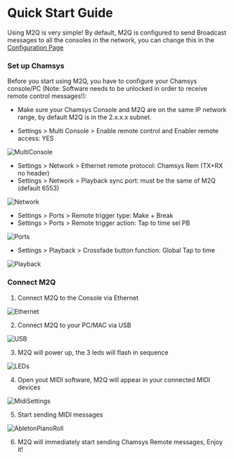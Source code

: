 # Quick Start Guide

Using M2Q is very simple! By default, M2Q is configured to send Broadcast messages to all the consoles in the network, you can change this in the [Configuration Page](./configuration.md)

### Set up Chamsys
Before you start using M2Q, you have to configure your Chamsys console/PC (Note: Software needs to be unlocked in order to receive remote control messages!):

- Make sure your Chamsys Console and M2Q are on the same IP network range, by default M2Q is in the 2.x.x.x subnet.

- Settings > Multi Console > Enable remote control and Enabler remote access: YES

![MultiConsole](./images/settings-multiconsole.png)

- Settings > Network > Ethernet remote protocol: Chamsys Rem (TX+RX no header)
- Settings > Network > Playback sync port: must be the same of M2Q (default 6553)

![Network](./images/settings-network.png)

- Settings > Ports > Remote trigger type: Make + Break
- Settings > Ports > Remote trigger action: Tap to time sel PB

![Ports](./images/settings-ports.png)

- Settings > Playback > Crossfade button function: Global Tap to time

![Playback](./images/settings-playback.png)


### Connect M2Q

1. Connect M2Q to the Console via Ethernet

![Ethernet](./images/plug%20ethernet.jpg)

2. Connect M2Q to your PC/MAC via USB

![USB](./images/plug%20usb.jpg)

3. M2Q will power up, the 3 leds will flash in sequence

![LEDs](./images/startup%20led.jpg)

4. Open yout MIDI software, M2Q will appear in your connected MIDI devices

![MidiSettings](./images/ableton-midi-setup.png)

5. Start sending MIDI messages 

![AbletonPianoRoll](./images/ableton-pianoroll.png)

6. M2Q will immediately start sending Chamsys Remote messages, Enjoy it!
